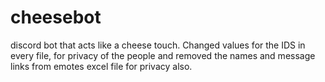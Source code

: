# cheesebot
discord bot that acts like a cheese touch. Changed values for the IDS in every file, for privacy of the people and removed the names and message links from emotes excel file for privacy also.
